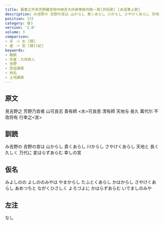 ```yaml
---
title: 暮春之月幸芳野離宮時中納言大伴卿奉勅作歌一首[并短歌] [未逕奏上歌]
description: み吉野の 吉野の宮は 山からし 貴くあらし 川からし さやけくあらし 天地と 長く久しく 万代に 変はらずあらむ 幸しの宮
position: 315
category: 巻3
version: '1.0'
volume: 3
comparison:
- 永 -> 水 [類]
- 處 -> 宮 [類][紀]
keywords:
- 雑歌
- 作者：大伴旅人
- 吉野
- 宮廷讃美
- 地名
- 土地讃美
---
```


## 原文

見吉野之 芳野乃宮者 山可良志 貴有師 <水>可良思 清有師 天地与 長久 萬代尓 不改将有 行幸之<宮>

## 訓読

み吉野の 吉野の宮は 山からし 貴くあらし 川からし さやけくあらし 天地と 長く久しく 万代に 変はらずあらむ 幸しの宮

## 仮名

みよしのの よしののみやは やまからし たふとくあらし かはからし さやけくあらし あめつちと ながくひさしく よろづよに かはらずあらむ いでましのみや

## 左注

なし
